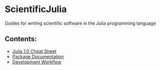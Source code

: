 # ScientificJulia
Guides for writing scientific software in the Julia programming language

## Contents:

* [Julia 1.0 Cheat Sheet](https://juliadocs.github.io/Julia-Cheat-Sheet/)
* [Package Documentation](https://github.com/bcbi/ScientificJulia/blob/master/documentation.md)
* [Development Workflow](https://github.com/bcbi/ScientificJulia/blob/master/development_workflow.md)
